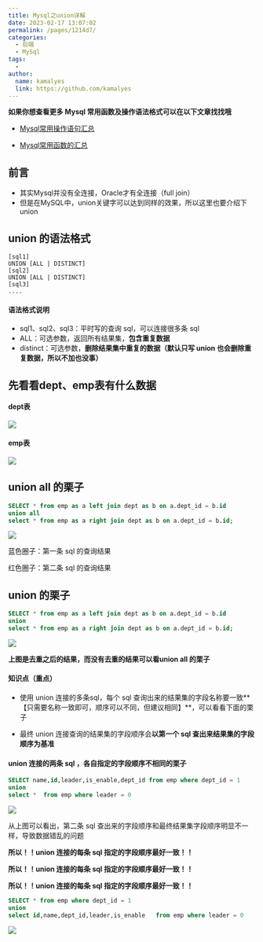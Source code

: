 ```yaml
---
title: Mysql之union详解
date: 2023-02-17 13:07:02
permalink: /pages/1214d7/
categories:
  - 后端
  - MySql
tags:
  - 
author: 
  name: kamalyes
  link: https://github.com/kamalyes
---
```

**如果你想查看更多 Mysql 常用函数及操作语法格式可以在以下文章找找哦**

- [Mysql常用操作语句汇总](./59.Mysql常用操作语句汇总.md)

- [Mysql常用函数的汇总](./01.Mysql常用函数汇总.md)

**前言**
------

*   其实Mysql并没有全连接，Oracle才有全连接（full join）
*   但是在MySQL中，union关键字可以达到同样的效果，所以这里也要介绍下union

union 的语法格式
-----------

```
[sql1]
UNION [ALL | DISTINCT]
[sql2]
UNION [ALL | DISTINCT]
[sql3]
....
```

#### 语法格式说明

*   sql1、sql2、sql3：平时写的查询 sql，可以连接很多条 sql
*   ALL：可选参数，返回所有结果集，**包含重复数据**
*   distinct：可选参数，**删除结果集中重复的数据（默认只写 union 也会删除重复数据，所以不加也没事）**

先看看dept、emp表有什么数据
-----------------

#### dept表

![](https://cdn.jsdelivr.net/gh/kamalyes/image-bed@master/col/mysql/join_table_query_for_dept.png)

#### emp表

![](https://cdn.jsdelivr.net/gh/kamalyes/image-bed@master/col/mysql/join_table_query_for_emp.png)


union all 的栗子
-------------

```sql
SELECT * from emp as a left join dept as b on a.dept_id = b.id
union all
select * from emp as a right join dept as b on a.dept_id = b.id;
```

![](https://cdn.jsdelivr.net/gh/kamalyes/image-bed@master/col/mysql/Snipaste_2023-02-17_13-10-01.png)

蓝色圈子：第一条 sql 的查询结果

红色圈子：第二条 sql 的查询结果

union 的栗子
---------

```sql
SELECT * from emp as a left join dept as b on a.dept_id = b.id
union
select * from emp as a right join dept as b on a.dept_id = b.id;
```

![](https://cdn.jsdelivr.net/gh/kamalyes/image-bed@master/col/mysql/Snipaste_2023-02-17_13-10-36.png)

**上图是去重之后的结果，而没有去重的结果可以看union all 的栗子**

#### 知识点（重点）

*   使用 union 连接的多条sql，每个 sql 查询出来的结果集的字段名称要一致**【只需要名称一致即可，顺序可以不同，但建议相同】**，可以看看下面的栗子
    
*   最终 union 连接查询的结果集的字段顺序会**以第一个 sql 查出来结果集的字段顺序为基准**
    

#### union 连接的两条 sql ，各自指定的字段顺序不相同的栗子

```sql
SELECT name,id,leader,is_enable,dept_id from emp where dept_id = 1
union
select *  from emp where leader = 0
```

![](https://cdn.jsdelivr.net/gh/kamalyes/image-bed@master/col/mysql/Snipaste_2023-02-17_13-12-00.png)

从上图可以看出，第二条 sql 查出来的字段顺序和最终结果集字段顺序明显不一样，导致数据错乱的问题

**所以！！union 连接的每条 sql 指定的字段顺序最好一致！！**

**所以！！**union 连接的**每条 sql 指定的字段顺序最好一致！！**

****所以！！**union 连接的**每条 sql 指定的字段顺序最好一致！！****

```sql
SELECT * from emp where dept_id = 1
union
select id,name,dept_id,leader,is_enable   from emp where leader = 0
```

![](https://cdn.jsdelivr.net/gh/kamalyes/image-bed@master/col/mysql/Snipaste_2023-02-17_13-12-39.png)
